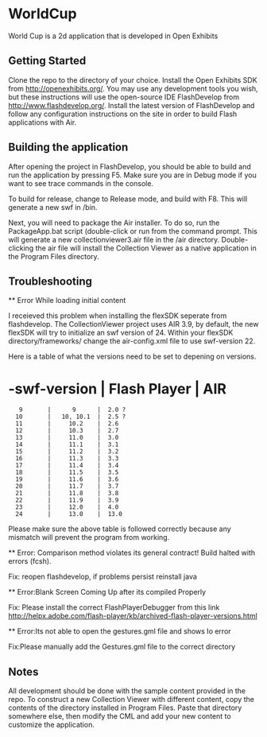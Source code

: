 WorldCup
========
World Cup is a 2d application that is developed in Open Exhibits

Getting Started
---------------
Clone the repo to the directory of your choice. Install the Open Exhibits SDK from http://openexhibits.org/.
You may use any development tools you wish, but these instructions will use the open-source IDE FlashDevelop from http://www.flashdevelop.org/. Install the latest version of FlashDevelop and follow any configuration instructions on the site in order to build Flash applications with Air.


Building the application
------------------------
After opening the project in FlashDevelop, you should be able to build and run the application by pressing F5. Make sure you are in Debug mode if you want to see trace commands in the console.

To build for release, change to Release mode, and build with F8. This will generate a new swf in /bin.

Next, you will need to package the Air installer. To do so, run the PackageApp.bat script (double-click or run from the command prompt. This will generate a new collectionviewer3.air file in the /air directory.
Double-clicking the air file will install the Collection Viewer as a native application in the Program Files directory.


Troubleshooting
---------------
** Error While loading initial content 

I receieved this problem when installing the flexSDK seperate from flashdevelop. 
The CollectionViewer project uses AIR 3.9, by default, the new flexSDK will try to initialize an 
swf version of 24. Within your flexSDK directory/frameworks/ change the air-config.xml file to 
use swf-version 22. 

Here is a table of what the versions need to be set to depening on versions. 

 -swf-version  | Flash Player |  AIR
=======================================
       9       |      9      |  2.0 ?
      10       |   10, 10.1  |  2.5 ?
      11       |     10.2    |  2.6
      12       |     10.3    |  2.7
      13       |     11.0    |  3.0
      14       |     11.1    |  3.1
      15       |     11.2    |  3.2
      16       |     11.3    |  3.3
      17       |     11.4    |  3.4
      18       |     11.5    |  3.5
      19       |     11.6    |  3.6
      20       |     11.7    |  3.7
      21       |     11.8    |  3.8
      22       |     11.9    |  3.9
      23       |     12.0    |  4.0
      24       |     13.0    |  13.0

Please make sure the above table is followed correctly because any mismatch will prevent the program from working.


** Error: Comparison method violates its general contract!
Build halted with errors (fcsh).

Fix: reopen flashdevelop, if problems persist reinstall java

** Error:Blank Screen Coming Up after its compiled Properly

Fix: Please install the correct FlashPlayerDebugger from this link http://helpx.adobe.com/flash-player/kb/archived-flash-player-versions.html


** Error:Its not able to open the gestures.gml file and shows Io error

Fix:Please manually add the Gestures.gml file to the correct directory


Notes
-----
All development should be done with the sample content provided in the repo. To construct a new Collection Viewer with different content, copy the contents of the directory installed in Program Files. Paste that directory somewhere else, then modify the CML and add your new content to customize the application.
